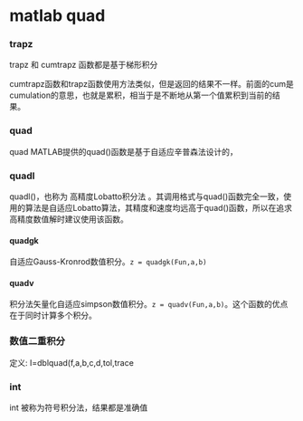 # matlab quad


### trapz
trapz 和 cumtrapz 函数都是基于梯形积分



cumtrapz函数和trapz函数使用方法类似，但是返回的结果不一样。前面的cum是cumulation的意思，也就是累积，相当于是不断地从第一个值累积到当前的结果。
### quad
quad MATLAB提供的quad()函数是基于自适应辛普森法设计的，

### quadl
quadl()，也称为 高精度Lobatto积分法 。其调用格式与quad()函数完全一致，使用的算法是自适应Lobatto算法，其精度和速度均远高于quad()函数，所以在追求高精度数值解时建议使用该函数。
#### quadgk
自适应Gauss-Kronrod数值积分。`z = quadgk(Fun,a,b)`
#### quadv
积分法矢量化自适应simpson数值积分。`z = quadv(Fun,a,b)`。这个函数的优点在于同时计算多个积分。
### 数值二重积分
定义: I=dblquad(f,a,b,c,d,tol,trace

### int
int 被称为符号积分法，结果都是准确值